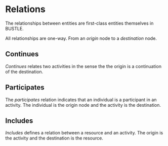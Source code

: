 # Relations

The relationships between entities are first-class entities themselves in BUSTLE.

All relationships are one-way. From an *origin* node to a *destination* node.

## Continues

*Continues* relates two activities in the sense the the origin is a continuation of the destination.


## Participates

The *participates* relation indicates that an individual is a participant in an activity. The individual is the origin node and the activity is the destination.

## Includes

*Includes* defines a relation between a resource and an activity. The origin is the activity and the destination is the resource.


